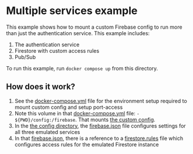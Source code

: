 # Multiple services example

This example shows how to mount a custom Firebase config to run more than just the authentication service.
This example includes:

1. The authentication service
2. Firestore with custom access rules
3. Pub/Sub

To run this example, run `docker compose up` from this directory.

## How does it work?

1. See the [docker-compose.yml](./docker-compose.yml) file
   for the environment setup required to mount custom config and setup port-access
2. Note this volume in that [docker-compose.yml](./docker-compose.yml) file: `- ${PWD}/config:/firebase`. That mounts [the custom config](./config/).
3. In the [the config directory](./config/), the [firebase.json](./config/firebase.json) file configures settings for all three emulated services
4. In that [firebase.json](./config/firebase.json), there
   is a reference to a [firestore.rules](./config/firestore.rules) file which configures access rules for
   the emulated Firestore instance
